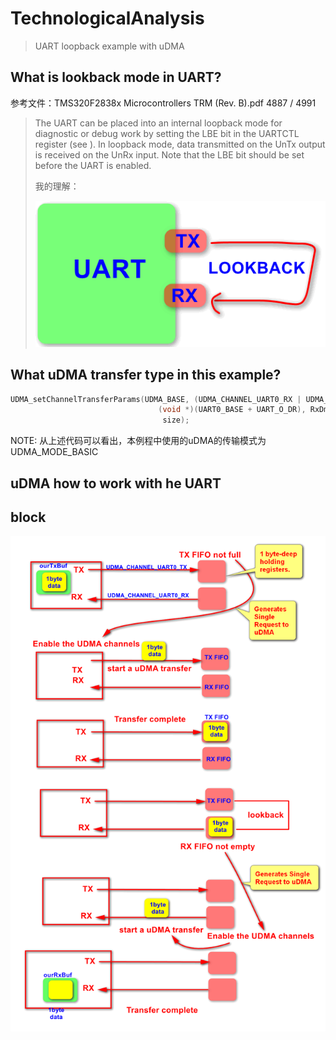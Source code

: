 # TechnologicalAnalysis

> UART loopback example with uDMA

## What is lookback mode in UART?

参考文件：TMS320F2838x Microcontrollers TRM (Rev. B).pdf   4887 / 4991

> The UART can be placed into an internal loopback mode for diagnostic or debug work by setting the LBE
> bit in the UARTCTL register (see ). In loopback mode, data transmitted on the UnTx output is received on
> the UnRx input. Note that the LBE bit should be set before the UART is enabled.  
>
> 我的理解：
>
> ![](.\resource\pics\01_UART_Lookback_mode.PNG)



## What uDMA transfer type in this example?

```c
UDMA_setChannelTransferParams(UDMA_BASE, (UDMA_CHANNEL_UART0_RX | UDMA_PRI_SELECT),
                                 (void *)(UART0_BASE + UART_O_DR), RxDma, UDMA_MODE_BASIC,
                                  size);
```

NOTE: 从上述代码可以看出，本例程中使用的uDMA的传输模式为  UDMA_MODE_BASIC



## uDMA how to work with he UART

## block



![](.\resource\pics\02_UART_uDMA_request.PNG)






